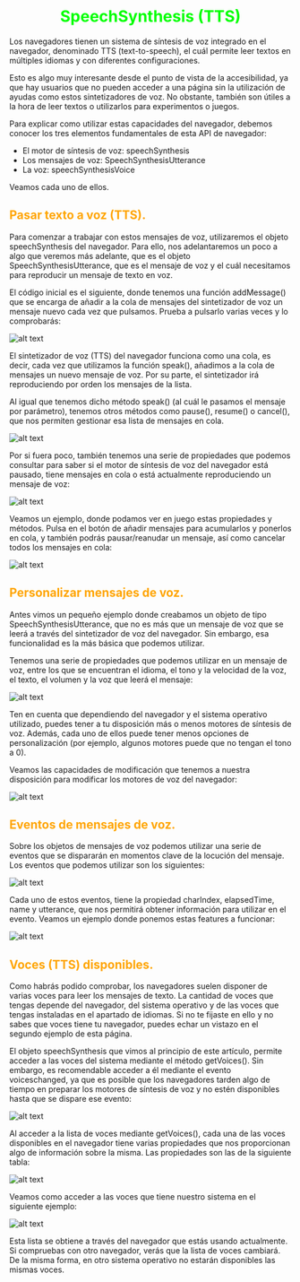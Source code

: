 # <span style="color:lime"><center>SpeechSynthesis (TTS)</center></span>

Los navegadores tienen un sistema de síntesis de voz integrado en el navegador, denominado TTS (text-to-speech), el cuál permite leer textos en múltiples idiomas y con diferentes configuraciones.

Esto es algo muy interesante desde el punto de vista de la accesibilidad, ya que hay usuarios que no pueden acceder a una página sin la utilización de ayudas como estos sintetizadores de voz. No obstante, también son útiles a la hora de leer textos o utilizarlos para experimentos o juegos.

Para explicar como utilizar estas capacidades del navegador, debemos conocer los tres elementos fundamentales de esta API de navegador:

   - El motor de síntesis de voz: speechSynthesis
   - Los mensajes de voz: SpeechSynthesisUtterance
   - La voz: speechSynthesisVoice

Veamos cada uno de ellos.

## <span style="color:orange">Pasar texto a voz (TTS).</span>
Para comenzar a trabajar con estos mensajes de voz, utilizaremos el objeto speechSynthesis del navegador. Para ello, nos adelantaremos un poco a algo que veremos más adelante, que es el objeto SpeechSynthesisUtterance, que es el mensaje de voz y el cuál necesitamos para reproducir un mensaje de texto en voz.

El código inicial es el siguiente, donde tenemos una función addMessage() que se encarga de añadir a la cola de mensajes del sintetizador de voz un mensaje nuevo cada vez que pulsamos. Prueba a pulsarlo varias veces y lo comprobarás:

![alt text](image.png)

El sintetizador de voz (TTS) del navegador funciona como una cola, es decir, cada vez que utilizamos la función speak(), añadimos a la cola de mensajes un nuevo mensaje de voz. Por su parte, el sintetizador irá reproduciendo por orden los mensajes de la lista.

Al igual que tenemos dicho método speak() (al cuál le pasamos el mensaje por parámetro), tenemos otros métodos como pause(), resume() o cancel(), que nos permiten gestionar esa lista de mensajes en cola.

![alt text](image-1.png)

Por si fuera poco, también tenemos una serie de propiedades que podemos consultar para saber si el motor de síntesis de voz del navegador está pausado, tiene mensajes en cola o está actualmente reproduciendo un mensaje de voz:

![alt text](image-2.png)

Veamos un ejemplo, donde podamos ver en juego estas propiedades y métodos. Pulsa en el botón de añadir mensajes para acumularlos y ponerlos en cola, y también podrás pausar/reanudar un mensaje, así como cancelar todos los mensajes en cola:

![alt text](image-3.png)

## <span style="color:orange">Personalizar mensajes de voz.</span>
Antes vimos un pequeño ejemplo donde creabamos un objeto de tipo SpeechSynthesisUtterance, que no es más que un mensaje de voz que se leerá a través del sintetizador de voz del navegador. Sin embargo, esa funcionalidad es la más básica que podemos utilizar.

Tenemos una serie de propiedades que podemos utilizar en un mensaje de voz, entre los que se encuentran el idioma, el tono y la velocidad de la voz, el texto, el volumen y la voz que leerá el mensaje:

![alt text](image-4.png)

Ten en cuenta que dependiendo del navegador y el sistema operativo utilizado, puedes tener a tu disposición más o menos motores de síntesis de voz. Además, cada uno de ellos puede tener menos opciones de personalización (por ejemplo, algunos motores puede que no tengan el tono a 0).

Veamos las capacidades de modificación que tenemos a nuestra disposición para modificar los motores de voz del navegador:

![alt text](image-5.png)

## <span style="color:orange">Eventos de mensajes de voz.</span>
Sobre los objetos de mensajes de voz podemos utilizar una serie de eventos que se dispararán en momentos clave de la locución del mensaje. Los eventos que podemos utilizar son los siguientes:

![alt text](image-6.png)

Cada uno de estos eventos, tiene la propiedad charIndex, elapsedTime, name y utterance, que nos permitirá obtener información para utilizar en el evento. Veamos un ejemplo donde ponemos estas features a funcionar:

![alt text](image-7.png)

## <span style="color:orange">Voces (TTS) disponibles.</span>
Como habrás podido comprobar, los navegadores suelen disponer de varias voces para leer los mensajes de texto. La cantidad de voces que tengas depende del navegador, del sistema operativo y de las voces que tengas instaladas en el apartado de idiomas. Si no te fijaste en ello y no sabes que voces tiene tu navegador, puedes echar un vistazo en el segundo ejemplo de esta página.

El objeto speechSynthesis que vimos al principio de este artículo, permite acceder a las voces del sistema mediante el método getVoices(). Sin embargo, es recomendable acceder a él mediante el evento voiceschanged, ya que es posible que los navegadores tarden algo de tiempo en preparar los motores de síntesis de voz y no estén disponibles hasta que se dispare ese evento:

![alt text](image-8.png)

Al acceder a la lista de voces mediante getVoices(), cada una de las voces disponibles en el navegador tiene varias propiedades que nos proporcionan algo de información sobre la misma. Las propiedades son las de la siguiente tabla:

![alt text](image-9.png)

Veamos como acceder a las voces que tiene nuestro sistema en el siguiente ejemplo:

![alt text](image-10.png)

Esta lista se obtiene a través del navegador que estás usando actualmente. Si compruebas con otro navegador, verás que la lista de voces cambiará. De la misma forma, en otro sistema operativo no estarán disponibles las mismas voces.

